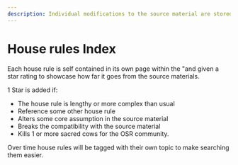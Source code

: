 ```yaml
---
description: Individual modifications to the source material are stored here.
---
```


# House rules Index

Each house rule is self contained in its own page within the "and given a star rating to showcase how far it goes from the source materials. 

1 Star is added if:

* The house rule is lengthy or more complex than usual
* Reference some other house rule
* Alters some core assumption in the source material
* Breaks the compatibility with the source material
* Kills 1 or more sacred cows for the OSR community. 

Over time house rules will be tagged with their own topic to make searching them easier. 





